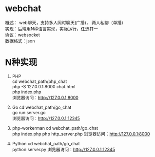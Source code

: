 # webchat
概述： web聊天，支持多人同时聊天(广播)， 两人私聊（单播）  
实现：后端用N种语言实现，实际运行，任选其一  
协议：websocket  
数据格式：json  

# N种实现
1. PHP  
cd webchat_path/php_chat  
php -S 127.0.0.1:8000 chat.html  
php index.php  
浏览器访问：http://127.0.0.1:8000  

2. Go
cd webchat_path/go_chat  
go run server.go  
浏览器访问：http://127.0.0.1:12345  

3. php-workerman
cd webchat_path/go_chat  
php index.php
php http_server.php
浏览器访问：http://127.0.0.1:8000  

4. Python
cd webchat_path/go_chat  
python server.py
浏览器访问：http://127.0.0.1:12345  